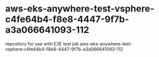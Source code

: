 # aws-eks-anywhere-test-vsphere-c4fe64b4-f8e8-4447-9f7b-a3a066641093-112
repository for use with E2E test job aws-eks-anywhere-test-vsphere:c4fe64b4-f8e8-4447-9f7b-a3a066641093-112
